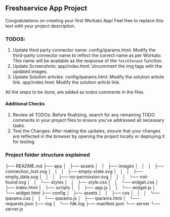 ## Freshservice App Project

Congratulations on creating your first Workato App! Feel free to replace this text with your project description.

### TODOS:
1. Update third party connector name:
    config/iparams.html: Modify the third-party connector name to reflect the correct name as per Workato. This name will be available as the response of the `fetchTenant` function.
2. Update Screenshots:
    app/index.html: Uncomment the img tags with the updated images.
3. Update Solution articles:
    config/iparams.html: Modify the solution article link.
    app/index.html: Modify the solution article link.

All the steps to be done, are added as todos comments in the files.

#### Additional Checks
1. Review all TODOs:
    Before finalizing, search for any remaining TODO comments in your project files to ensure you've addressed all necessary tasks.
2. Test the Changes:
    After making the updates, ensure that your changes are reflected in the browser by opening the project locally or deploying it for testing.

### Project folder structure explained

├── README.md
├── app
│   ├── assets
│   │   ├── images
│   │   │   ├── connection_lost.svg
│   │   │   ├── empty-state.svg
│   │   │   ├── empty_data.svg
│   │   │   ├── no-permission.svg
│   │   │   └── not-found.svg
│   │   └── styles
│   │       ├── style.css
│   │       └── widget.css
│   ├── index.html
│   ├── scripts
│   │   ├── app.js
│   │   └── widget.js
│   └── widget.html
├── config
│   ├── assets
│   │   ├── css
│   │   │   └── iparams.css
│   │   └── iparams.js
│   ├── iparams.html
│   └── requests.json
├── log
│   └── fdk.log
├── manifest.json
└── server
    └── server.js

